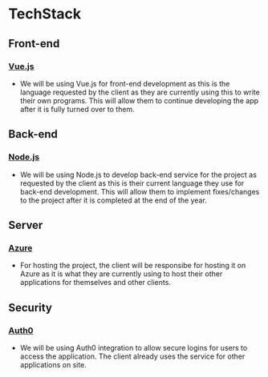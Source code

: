 # **TechStack**
## **Front-end**
### [Vue.js](https://vuejs.org/)
- We will be using Vue.js for front-end development as this is the language requested by the client as they are currently using this to write their own programs. This will allow them to continue developing the app after it is fully turned over to them.
## **Back-end**
### [Node.js](https://nodejs.org/en/)
- We will be using Node.js to develop back-end service for the project as requested by the client as this is their current language they use for back-end development. This will allow them to implement fixes/changes to the project after it is completed at the end of the year.
## **Server**
### [Azure](https://azure.microsoft.com/en-us/)
- For hosting the project, the client will be responsibe for hosting it on Azure as it is what they are currently using to host their other applications for themselves and other clients.
## **Security**
### [Auth0](https://auth0.com/)
- We will be using Auth0 integration to allow secure logins for users to access the application. The client already uses the service for other applications on site.